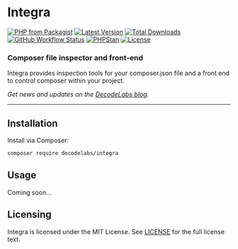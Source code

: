 # Integra

[![PHP from Packagist](https://img.shields.io/packagist/php-v/decodelabs/integra?style=flat)](https://packagist.org/packages/decodelabs/integra)
[![Latest Version](https://img.shields.io/packagist/v/decodelabs/integra.svg?style=flat)](https://packagist.org/packages/decodelabs/integra)
[![Total Downloads](https://img.shields.io/packagist/dt/decodelabs/integra.svg?style=flat)](https://packagist.org/packages/decodelabs/integra)
[![GitHub Workflow Status](https://img.shields.io/github/actions/workflow/status/decodelabs/integra/integrate.yml?branch=develop)](https://github.com/string|int|floatdecodelabs/integra/actions/workflows/integrate.yml)
[![PHPStan](https://img.shields.io/badge/PHPStan-enabled-44CC11.svg?longCache=true&style=flat)](https://github.com/phpstan/phpstan)
[![License](https://img.shields.io/packagist/l/decodelabs/integra?style=flat)](https://packagist.org/packages/decodelabs/integra)

### Composer file inspector and front-end

Integra provides inspection tools for your composer.json file and a front end to control composer within your project.

_Get news and updates on the [DecodeLabs blog](https://blog.decodelabs.com)._

---

## Installation

Install via Composer:

```bash
composer require decodelabs/integra
```

## Usage

Coming soon...

## Licensing

Integra is licensed under the MIT License. See [LICENSE](./LICENSE) for the full license text.
